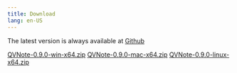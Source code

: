 ```yaml
---
title: Download
lang: en-US
---
```



The latest version is always available at [Github](https://github.com/NightMan-1/QVNote/releases/latest)  

<a class="btn btn-primary btn-sm mr-2" href="https://github.com/NightMan-1/QVNote/releases/download/0.9.0/qvnote-0.9.0-win-x64.zip" target="_blank"><i class="fab fa-windows mr-1"></i> QVNote-0.9.0-win-x64.zip</a>
<a class="btn btn-primary btn-sm mr-2" href="https://github.com/NightMan-1/QVNote/releases/download/0.9.0/QVNote-0.9.0-mac-x64.zip" target="_blank"><i class="fab fa-apple mr-1"></i> QVNote-0.9.0-mac-x64.zip</a>
<a class="btn btn-primary btn-sm" href="https://github.com/NightMan-1/QVNote/releases/download/0.9.0/QVNote-0.9.0-linux-x64.zip" target="_blank"><i class="fab fa-linux mr-1"></i> QVNote-0.9.0-linux-x64.zip</a>